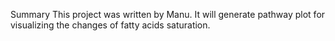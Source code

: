 Summary
This project was written by Manu. It will generate pathway plot for visualizing the changes of fatty acids saturation.
